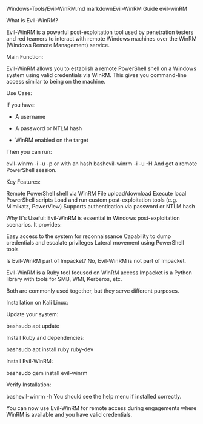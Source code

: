 Windows-Tools/Evil-WinRM.md
markdownEvil-WinRM Guide evil-winRM 



 What is Evil-WinRM?

Evil-WinRM is a powerful post-exploitation tool used by penetration testers and red teamers to interact with remote Windows machines over the WinRM (Windows Remote Management) service.



 Main Function:

Evil-WinRM allows you to establish a remote PowerShell shell on a Windows system using valid credentials via WinRM. This gives you command-line access similar to being on the machine.



 Use Case:

If you have:

- A username
    
- A password or NTLM hash
    
- WinRM enabled on the target
    

Then you can run:

evil-winrm -i <target-ip> -u <username> -p <password>
or with an hash
bashevil-winrm -i <target-ip> -u <username> -H <hash>
And get a remote PowerShell session.

Key Features:

Remote PowerShell shell via WinRM
File upload/download
Execute local PowerShell scripts
Load and run custom post-exploitation tools (e.g. Mimikatz, PowerView)
Supports authentication via password or NTLM hash


Why It's Useful:
Evil-WinRM is essential in Windows post-exploitation scenarios. It provides:

Easy access to the system for reconnaissance
Capability to dump credentials and escalate privileges
Lateral movement using PowerShell tools


Is Evil-WinRM part of Impacket?
No, Evil-WinRM is not part of Impacket.

Evil-WinRM is a Ruby tool focused on WinRM access
Impacket is a Python library with tools for SMB, WMI, Kerberos, etc.

Both are commonly used together, but they serve different purposes.

Installation on Kali Linux:

Update your system:

bashsudo apt update

Install Ruby and dependencies:

bashsudo apt install ruby ruby-dev

Install Evil-WinRM:

bashsudo gem install evil-winrm

Verify Installation:

bashevil-winrm -h
You should see the help menu if installed correctly.

You can now use Evil-WinRM for remote access during engagements where WinRM is available and you have valid credentials.
